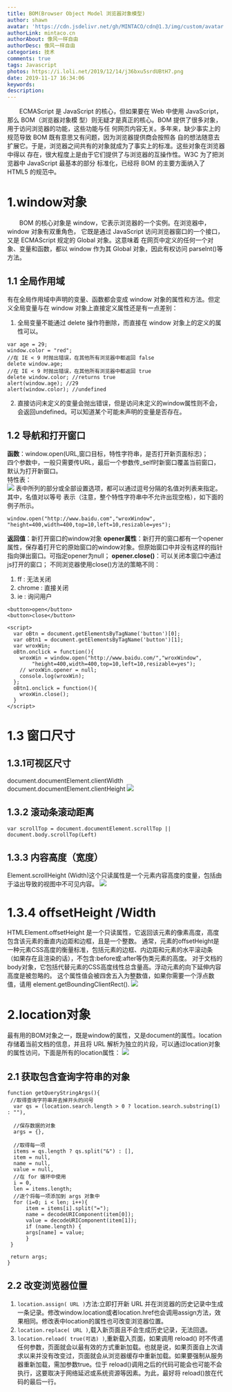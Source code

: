 ```yaml
---
title: BOM(Browser Object Model 浏览器对象模型)
author: shawn
avatar: 'https://cdn.jsdelivr.net/gh/MINTACO/cdn@1.3/img/custom/avatar.jpg'
authorLink: mintaco.cn
authorAbout: 像风一样自由
authorDesc: 像风一样自由
categories: 技术
comments: true
tags: Javascript
photos: https://i.loli.net/2019/12/14/j36bxu5srdUBtH7.png
date: 2019-11-17 16:34:06
keywords:
description:
---
```

&emsp;&emsp;ECMAScript 是 JavaScript 的核心，但如果要在 Web 中使用 JavaScript，那么 BOM（浏览器对象模
型）则无疑才是真正的核心。BOM 提供了很多对象，用于访问浏览器的功能，这些功能与任
何网页内容无关。多年来，缺少事实上的规范导致 BOM 既有意思又有问题，因为浏览器提供商会按照各
自的想法随意去扩展它。于是，浏览器之间共有的对象就成为了事实上的标准。这些对象在浏览器中得以
存在，很大程度上是由于它们提供了与浏览器的互操作性。W3C 为了把浏览器中 JavaScript 最基本的部分
标准化，已经将 BOM 的主要方面纳入了 HTML5 的规范中。

# 1.window对象
&emsp;&emsp;BOM 的核心对象是 window，它表示浏览器的一个实例。在浏览器中，window 对象有双重角色，
它既是通过 JavaScript 访问浏览器窗口的一个接口，又是 ECMAScript 规定的 Global 对象。这意味着
在网页中定义的任何一个对象、变量和函数，都以 window 作为其 Global 对象，因此有权访问
parseInt()等方法。
## 1.1 全局作用域
有在全局作用域中声明的变量、函数都会变成 window 对象的属性和方法。但定义全局变量与在 window 对象上直接定义属性还是有一点差别：
1. 全局变量不能通过 delete 操作符删除，而直接在 window 对象上的定义的属性可以。
```
var age = 29;
window.color = "red";
//在 IE < 9 时抛出错误，在其他所有浏览器中都返回 false
delete window.age;
//在 IE < 9 时抛出错误，在其他所有浏览器中都返回 true
delete window.color; //returns true
alert(window.age); //29
alert(window.color); //undefined
```
2. 直接访问未定义的变量会抛出错误，但是访问未定义的window属性则不会，会返回undefined。可以知道某个可能未声明的变量是否存在。
## 1.2 导航和打开窗口
**函数**：window.open(URL,窗口目标，特性字符串，是否打开新页面标志)；  
四个参数中，一般只需要传URL，最后一个参数传_self时新窗口覆盖当前窗口，默认为打开新窗口。  
特性表：  
![](https://i.loli.net/2019/11/19/xvFCBrUjIfqQHDL.png)
表中所列的部分或全部设置选项，都可以通过逗号分隔的名值对列表来指定。其中，名值对以等号
表示（注意，整个特性字符串中不允许出现空格），如下面的例子所示。
```
window.open("http://www.baidu.com","wroxWindow",
"height=400,width=400,top=10,left=10,resizable=yes");
```
**返回值**：新打开窗口的window对象
**opener属性**：新打开的窗口都有一个opener属性，保存着打开它的原始窗口的window对象。但原始窗口中并没有这样的指针指向弹出窗口。可指定opener为null；
**opener.close()**：可以关闭本窗口中通过js打开的窗口；
不同浏览器使用close()方法的策略不同：
 1. ff : 无法关闭
 2. chrome : 直接关闭
 3. ie : 询问用户

```
<button>open</button>
<button>close</button>

<script>
  var oBtn = document.getElementsByTagName('button')[0];
  var oBtn1 = document.getElementsByTagName('button')[1];
  var wroxWin; 
  oBtn.onclick = function(){
    wroxWin = window.open("http://www.baidu.com/","wroxWindow",
        "height=400,width=400,top=10,left=10,resizable=yes");
    // wroxWin.opener = null;
    console.log(wroxWin);
  };
  oBtn1.onclick = function(){
    wroxWin.close();
  }
</script> 
```
# 1.3 窗口尺寸
## 1.3.1可视区尺寸
document.documentElement.clientWidth
document.documentElement.clientHeight
![](https://i.loli.net/2019/11/20/EZJQWcSzdMA4w3R.png)
## 1.3.2 滚动条滚动距离
```var scrollTop = document.documentElement.scrollTop || document.body.scrollTop(Left)```
## 1.3.3 内容高度（宽度）
Element.scrollHeight (Width)这个只读属性是一个元素内容高度的度量，包括由于溢出导致的视图中不可见内容。
![](https://i.loli.net/2019/11/20/oOgEMeRGT6qQ3Zn.png)
# 1.3.4  offsetHeight /Width
HTMLElement.offsetHeight 是一个只读属性，它返回该元素的像素高度，高度包含该元素的垂直内边距和边框，且是一个整数。
通常，元素的offsetHeight是一种元素CSS高度的衡量标准，包括元素的边框、内边距和元素的水平滚动条（如果存在且渲染的话），不包含:before或:after等伪类元素的高度。
对于文档的body对象，它包括代替元素的CSS高度线性总含量高。浮动元素的向下延伸内容高度是被忽略的。 
这个属性值会被四舍五入为整数值，如果你需要一个浮点数值，请用 element.getBoundingClientRect().
![](https://i.loli.net/2019/11/20/pMmjAqbvItWC9ha.png)

# 2.location对象
最有用的BOM对象之一，既是window的属性，又是document的属性。location存储着当前文档的信息，并且将 URL 解析为独立的片段，可以通过location对象的属性访问，下面是所有的location属性：
![](https://i.loli.net/2019/11/20/TIFaBu38SzwVxWt.png)

## 2.1 获取包含查询字符串的对象
```
function getQueryStringArgs(){ 
 //取得查询字符串并去掉开头的问号
  var qs = (location.search.length > 0 ? location.search.substring(1) : ""), 
  
  //保存数据的对象
  args = {}, 
  
  //取得每一项
  items = qs.length ? qs.split("&") : [], 
  item = null, 
  name = null, 
  value = null, 
  //在 for 循环中使用
  i = 0, 
  len = items.length; 
  //逐个将每一项添加到 args 对象中
  for (i=0; i < len; i++){ 
      item = items[i].split("="); 
      name = decodeURIComponent(item[0]); 
      value = decodeURIComponent(item[1]); 
      if (name.length) { 
      args[name] = value; 
      } 
 } 
 
 return args; 
} 
```
## 2.2 改变浏览器位置
1. ```location.assign( URL )```方法:立即打开新 URL 并在浏览器的历史记录中生成一条记录。修改window.location或者location.href也会调用assign方法，效果相同。修改表中location的属性也可改变浏览器位置。
2. ```location.replace( URL )```,载入新页面且不会生成历史记录，无法回退。
3. ```location.reload( true(可选) )```,重新载入页面，如果调用 reload()
时不传递任何参数，页面就会以最有效的方式重新加载。也就是说，如果页面自上次请求以来并没有改变过，页面就会从浏览器缓存中重新加载。如果要强制从服务器重新加载，需加参数true。位于 reload()调用之后的代码可能会也可能不会执行，这要取决于网络延迟或系统资源等因素。为此，最好将 reload()放在代码的最后一行。

